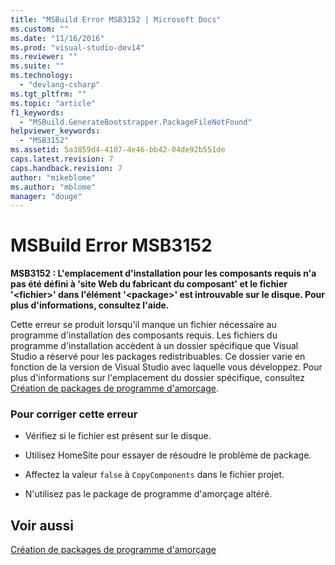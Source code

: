 ```yaml
---
title: "MSBuild Error MSB3152 | Microsoft Docs"
ms.custom: ""
ms.date: "11/16/2016"
ms.prod: "visual-studio-dev14"
ms.reviewer: ""
ms.suite: ""
ms.technology: 
  - "devlang-csharp"
ms.tgt_pltfrm: ""
ms.topic: "article"
f1_keywords: 
  - "MSBuild.GenerateBootstrapper.PackageFileNotFound"
helpviewer_keywords: 
  - "MSB3152"
ms.assetid: 5a3859d4-4107-4e46-bb42-04de92b551de
caps.latest.revision: 7
caps.handback.revision: 7
author: "mikeblome"
ms.author: "mblome"
manager: "douge"
---
```

# MSBuild Error MSB3152
**MSB3152 : L'emplacement d'installation pour les composants requis n'a pas été défini à 'site Web du fabricant du composant' et le fichier '\<fichier\>' dans l'élément '\<package\>' est introuvable sur le disque.  Pour plus d'informations, consultez l'aide.**  
  
 Cette erreur se produit lorsqu'il manque un fichier nécessaire au programme d'installation des composants requis.  Les fichiers du programme d'installation accèdent à un dossier spécifique que Visual Studio a réservé pour les packages redistribuables.  Ce dossier varie en fonction de la version de Visual Studio avec laquelle vous développez.  Pour plus d'informations sur l'emplacement du dossier spécifique, consultez [Création de packages de programme d'amorçage](../deployment/creating-bootstrapper-packages.md).  
  
### Pour corriger cette erreur  
  
-   Vérifiez si le fichier est présent sur le disque.  
  
-   Utilisez HomeSite pour essayer de résoudre le problème de package.  
  
-   Affectez la valeur `false` à `CopyComponents` dans le fichier projet.  
  
-   N'utilisez pas le package de programme d'amorçage altéré.  
  
## Voir aussi  
 [Création de packages de programme d'amorçage](../deployment/creating-bootstrapper-packages.md)
